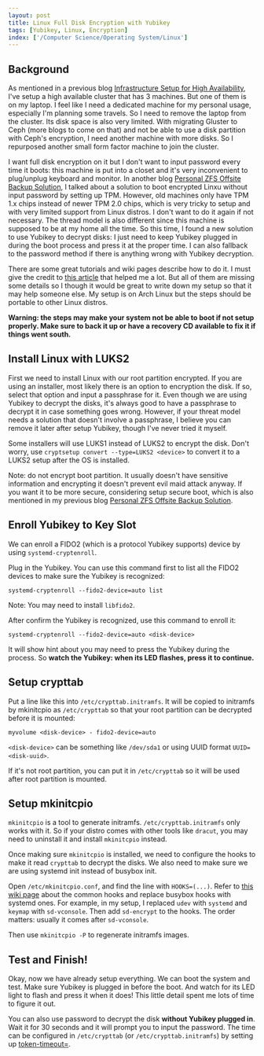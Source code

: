 ```yaml
---
layout: post
title: Linux Full Disk Encryption with Yubikey
tags: [Yubikey, Linux, Encryption]
index: ['/Computer Science/Operating System/Linux']
---
```


## Background

As mentioned in a previous blog [Infrastructure Setup for High Availability](/2023-03-13-Infrastructure-Setup-for-High-Availability.html), I've setup a high available cluster that has 3 machines. But one of them is on my laptop. I feel like I need a dedicated machine for my personal usage, especially I'm planning some travels. So I need to remove the laptop from the cluster. Its disk space is also very limited. With migrating Gluster to Ceph (more blogs to come on that) and not be able to use a disk partition with Ceph's encryption, I need another machine with more disks. So I repurposed another small form factor machine to join the cluster.

I want full disk encryption on it but I don't want to input password every time it boots: this machine is put into a closet and it's very inconvenient to plug/unplug keyboard and monitor. In another blog [Personal ZFS Offsite Backup Solution](/2021-09-19-Personal-ZFS-Offsite-Online-Backup-Solution.html), I talked about a solution to boot encrypted Linxu without input password by setting up TPM. However, old machines only have TPM 1.x chips instead of newer TPM 2.0 chips, which is very tricky to setup and  with very limited support from Linux distros. I don't want to do it again if not necessary. The thread model is also different since this machine is supposed to be at my home all the time. So this time, I found a new solution to use Yubikey to decrypt disks: I just need to keep Yubikey plugged in during the boot process and press it at the proper time. I can also fallback to the password method if there is anything wrong with Yubikey decryption.

There are some great tutorials and wiki pages describe how to do it. I must give the credit to [this article](https://0pointer.net/blog/unlocking-luks2-volumes-with-tpm2-fido2-pkcs11-security-hardware-on-systemd-248.html) that helped me a lot. But all of them are missing some details so I though it would be great to write down my setup so that it may help someone else. My setup is on Arch Linux but the steps should be portable to other Linux distros.

**Warning: the steps may make your system not be able to boot if not setup properly. Make sure to back it up or have a recovery CD available to fix it if things went south.**


## Install Linux with LUKS2

First we need to install Linux with our root partition encrypted. If you are using an installer, most likely there is an option to encryption the disk. If so, select that option and input a passphrase for it. Even though we are using Yubikey to decrypt the disks, it's always good to have a passphrase to decrypt it in case something goes wrong. However, if your threat model needs a solution that doesn't involve a passphrase, I believe you can remove it later after setup Yubikey, though I've never tried it myself.

Some installers will use LUKS1 instead of LUKS2 to encrypt the disk. Don't worry, use `cryptsetup convert --type=LUKS2 <device>` to convert it to a LUKS2 setup after the OS is installed.

Note: do not encrypt boot partition. It usually doesn't have sensitive information and encrypting it doesn't prevent evil maid attack anyway. If you want it to be more secure, considering setup secure boot, which is also mentioned in my previous blog [Personal ZFS Offsite Backup Solution](/2021-09-19-Personal-ZFS-Offsite-Online-Backup-Solution.html).

## Enroll Yubikey to Key Slot

We can enroll a FIDO2 (which is a protocol Yubikey supports) device by using `systemd-cryptenroll`.

Plug in the Yubikey. You can use this command first to list all the FIDO2 devices to make sure the Yubikey is recognized:

```
systemd-cryptenroll --fido2-device=auto list
```

Note: You may need to install `libfido2`.

After confirm the Yubikey is recognized, use this command to enroll it:

```
systemd-cryptenroll --fido2-device=auto <disk-device>
```

It will show hint about you may need to press the Yubikey during the process. So **watch the Yubikey: when its LED flashes, press it to continue.**

## Setup crypttab

Put a line like this into `/etc/crypttab.initramfs`. It will be copied to initramfs by mkinitcpio as `/etc/crypttab` so that your root partition can be decrypted before it is mounted:

```
myvolume <disk-device> - fido2-device=auto
```

`<disk-device>` can be something like `/dev/sda1` or using UUID format `UUID=<disk-uuid>`.

If it's not root partition, you can put it in `/etc/crypttab` so it will be used after root partition is mounted.

## Setup mkinitcpio

`mkinitcpio` is a tool to generate initramfs. `/etc/crypttab.initramfs` only works with it. So if your distro comes with other tools like `dracut`, you may need to uninstall it and install `mkinitcpio` instead.

Once making sure `mkinitcpio` is installed, we need to configure the hooks to make it read `crypttab` to decrypt the disks. We also need to make sure we are using systemd init instead of busybox init.

Open `/etc/mkinitcpio.conf`, and find the line with `HOOKS=(...)`. Refer to [this wiki page](https://wiki.archlinux.org/title/Mkinitcpio#Common_hooks) about the common hooks and replace busybox hooks with systemd ones. For example, in my setup, I replaced `udev` with `systemd` and `keymap` with `sd-vconsole`. Then add `sd-encrypt` to the hooks. The order matters: usually it comes after `sd-vconsole`.

Then use `mkinitcpio -P` to regenerate initramfs images.

## Test and Finish!

Okay, now we have already setup everything. We can boot the system and test. Make sure Yubikey is plugged in before the boot. And watch for its LED light to flash and press it when it does! This little detail spent me lots of time to figure it out.

You can also use password to decrypt the disk **without Yubikey plugged in**. Wait it for 30 seconds and it will prompt you to input the password. The time can be configured in `/etc/crypttab` (or `/etc/crypttab.initramfs`) by setting up [token-timeout=](https://man.archlinux.org/man/crypttab.5).
